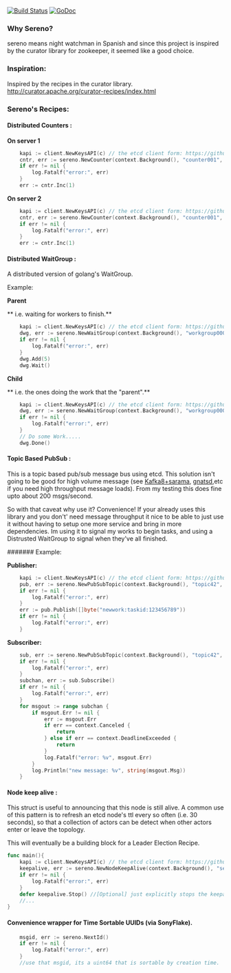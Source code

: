 
[![Build Status](https://travis-ci.org/lytics/sereno.svg?branch=master)](https://travis-ci.org/lytics/sereno)
[![GoDoc](https://godoc.org/github.com/lytics/sereno?status.svg)](https://godoc.org/github.com/lytics/sereno)

### Why Sereno?

sereno means night watchman in Spanish and since this project is inspired by the curator library for zookeeper, it seemed like a good choice. 

### Inspiration:

Inspired by the recipes in the curator library.  http://curator.apache.org/curator-recipes/index.html


### Sereno's Recipes:

#### Distributed Counters :

**On server 1**
```go
	kapi := client.NewKeysAPI(c) // the etcd client form: https://github.com/coreos/etcd/tree/master/client
	cntr, err := sereno.NewCounter(context.Background(), "counter001", kapi)
	if err != nil {
		log.Fatalf("error:", err)
	}
	err := cntr.Inc(1)
```

**On server 2**
```go
	kapi := client.NewKeysAPI(c) // the etcd client form: https://github.com/coreos/etcd/tree/master/client
	cntr, err := sereno.NewCounter(context.Background(), "counter001", kapi)
	if err != nil {
		log.Fatalf("error:", err)
	}
	err := cntr.Inc(1)
```

#### Distributed WaitGroup :

A distributed version of golang's WaitGroup.  

Example:

**Parent**

**  i.e. waiting for workers to finish.**
```go
	kapi := client.NewKeysAPI(c) // the etcd client form: https://github.com/coreos/etcd/tree/master/client
	dwg, err := sereno.NewWaitGroup(context.Background(), "workgroup0001", kapi)
	if err != nil {
		log.Fatalf("error:", err)
	}
	dwg.Add(5)
	dwg.Wait()
```

**Child**

**  i.e. the ones doing the work that the "parent".**
```go
	kapi := client.NewKeysAPI(c) // the etcd client form: https://github.com/coreos/etcd/tree/master/client
	dwg, err := sereno.NewWaitGroup(context.Background(), "workgroup0001", kapi)
	if err != nil {
		log.Fatalf("error:", err)
	}
	// Do some Work.....
	dwg.Done()
```

#### Topic Based PubSub :

This is a topic based pub/sub message bus using etcd.  This solution isn't going to be good for high volume message (see [Kafka8+sarama](https://github.com/Shopify/sarama), [gnatsd](https://github.com/nats-io/gnatsd),etc if you need high throughput message loads).  From my testing this does fine upto about 200 msgs/second.  

So with that caveat why use it? Convenience!   If your already uses this library and you don't' need message throughput it nice to be able to just use it without having to setup one more service and bring in more dependencies.  Im using it to signal my works to begin tasks, and using a Distrusted WaitGroup to signal when they've all finished. 

####### Example:

**Publisher:**

```go
	kapi := client.NewKeysAPI(c) // the etcd client form: https://github.com/coreos/etcd/tree/master/client
	pub, err := sereno.NewPubSubTopic(context.Background(), "topic42", kapi)
	if err != nil {
		log.Fatalf("error:", err)
	}
	err := pub.Publish([]byte("newwork:taskid:123456789"))
	if err != nil {
		log.Fatalf("error:", err)
	}

```

**Subscriber:**

```go
    sub, err := sereno.NewPubSubTopic(context.Background(), "topic42", kapi)
	if err != nil {
		log.Fatalf("error:", err)
	}
	subchan, err := sub.Subscribe()
	if err != nil {
		log.Fatalf("error:", err)
	}
	for msgout := range subchan {
		if msgout.Err != nil {
			err := msgout.Err
			if err == context.Canceled {
				return
			} else if err == context.DeadlineExceeded {
				return
			}
			log.Fatalf("error: %v", msgout.Err)
		}
		log.Println("new message: %v", string(msgout.Msg))
	}
```


#### Node keep alive :

This struct is useful to announcing that this node is still alive.  A common use of this pattern is to refresh an etcd node's ttl every so often (i.e. 30 seconds), so that a collection of actors can be detect when other actors enter or leave the topology.    

This will eventually be a building block for a Leader Election Recipe. 

```go
func main(){
	kapi := client.NewKeysAPI(c) // the etcd client form: https://github.com/coreos/etcd/tree/master/client
	keepalive, err := sereno.NewNodeKeepAlive(context.Background(), "service/api/node0001", 30*time.Second, kapi)
	if err != nil {
		log.Fatalf("error:", err)
	}
	defer keepalive.Stop() //[Optional] just explicitly stops the keepalive, not really needed if your going to exit though...   
	//... 
}
```

#### Convenience wrapper for Time Sortable UUIDs (via SonyFlake).  

```go
	msgid, err := sereno.NextId()
	if err != nil {
		log.Fatalf("error:", err)
	}
	//use that msgid, its a uint64 that is sortable by creation time.  see [SonyFlake](https://github.com/sony/sonyflake)
```
